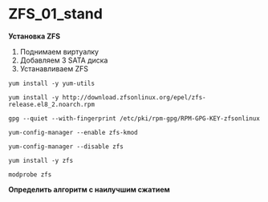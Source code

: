 # ZFS_01_stand
**Установка ZFS**
1. Поднимаем виртуалку
2. Добавляем 3 SATA диска
3. Устанавливаем ZFS

`yum install -y yum-utils`

`yum install -y http://download.zfsonlinux.org/epel/zfs-release.el8_2.noarch.rpm`

`gpg --quiet --with-fingerprint /etc/pki/rpm-gpg/RPM-GPG-KEY-zfsonlinux`

`yum-config-manager --enable zfs-kmod`

`yum-config-manager --disable zfs`

`yum install -y zfs`

`modprobe zfs`

**Определить алгоритм с наилучшим сжатием**
